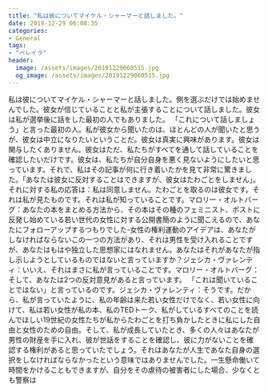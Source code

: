 ```yaml
---
title: "私は彼についてマイケル・シャーマーと話しました。"
date: 2019-12-29 06:08:35
categories:
- General
tags:
- "ペレイラ"
header:
  image: /assets/images/20191229060515.jpg
  og_image: /assets/images/20191229060515.jpg
---
```


私は彼についてマイケル・シャーマーと話しました。側を選ぶだけでは始めませんでした。彼女が信じていることと私が主張することについて話しました。彼女は私が選挙後に話をした最初の人でもありました。 「これについて話しましょう」と言った最初の人。私が彼女から聞いたのは、ほとんどの人が聞いたと思うが、彼女は中立になりたいということだ。彼女は真実に興味があります。彼女は関与したくありません。彼女はただ、私たちがすべてを通して話していることを確認したいだけです。彼女は、私たちが自分自身を悪く見ないようにしたいと思っています。それで、私はその記事が何に行き着いたかを見て非常に驚きました。「あなたは彼女に反対することはできますが、彼女はたわごとをしません」。それに対する私の応答は：私は同意しません。たわごとを取るのは彼女です。それは私が見たものです。それは私が知っていることです。マロリー・オルトバーグ：あなたの本をまとめる方法から、その本はその種のフェミニスト、ポストに反発し始めている若い世代の女性に対する公開書簡のように聞こえるので、あなたにフォローアップするつもりでした-女性の権利運動のアイデアは、あなたがしなければならないこの一つの方法があり、それは男性を受け入れることですが、あなたはもはや独立した思想家にはなれません。あなたはそれがあなたが指し示しようとしているものではないと言っていますか？ジェシカ・ヴァレンティ：いいえ、それはまさに私が言っていることです。マロリー・オルトバーグ：そして、あなたは2つの反対意見があると言っています。 「これは聞いていることではない」と言っているのです。ジェシカ・ヴァレンティ：そうです。だから、私が言っていたように、私の年齢は来た若い女性だけでなく、若い女性に向けて、私は若い女性が私の本、私のTEDトーク、私がしているすべてのことを読んでほしい19世紀の女性たちが私からたわごとを打ち負かしたときに私にした自由と女性のための自由。そして、私が成長していたとき、多くの人々はあなたが男性の財産を手に入れ、彼が世話をすることを確認し、彼に力がないことを確認する権利があると思っていたでしょう。それはあなたが人生であなた自身の選択をしなければならなかったという意味ではありませんでした。一生懸命働いて時間をかけることもできますが、自分をその虐待の被害者にした場合、少なくとも警察は
